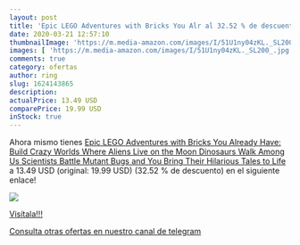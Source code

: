 ```yaml
---
layout: post
title: 'Epic LEGO Adventures with Bricks You Alr al 32.52 % de descuento'
date: 2020-03-21 12:57:10
thumbnailImage: 'https://m.media-amazon.com/images/I/51U1ny04zKL._SL200_.jpg'
images: [ 'https://m.media-amazon.com/images/I/51U1ny04zKL._SL200_.jpg' ]
comments: true
category: ofertas
author: ring
slug: 1624143865
description:
actualPrice: 13.49 USD
comparePrice: 19.99 USD
inStock: true
---
```


Ahora mismo tienes [Epic LEGO Adventures with Bricks You Already Have: Build Crazy Worlds Where Aliens Live on the Moon  Dinosaurs Walk Among Us  Scientists Battle Mutant Bugs and You Bring Their Hilarious Tales to Life](https://www.amazon.com/dp/1624143865/?tag=redken08-20) a 13.49 USD (original: 19.99 USD) (32.52 %  de descuento) en el siguiente enlace!

[![](https://m.media-amazon.com/images/I/51U1ny04zKL._SL200_.jpg)](https://www.amazon.com/dp/1624143865/?tag=redken08-20)

[Visítala!!!](https://www.amazon.com/dp/1624143865/?tag=redken08-20)

[Consulta otras ofertas en nuestro canal de telegram](https://t.me/s/ofertas25)
